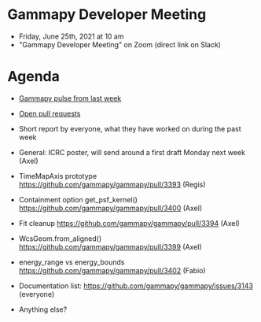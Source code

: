 # Gammapy Developer Meeting

* Friday, June 25th, 2021 at 10 am
* "Gammapy Developer Meeting" on Zoom (direct link on Slack)
# Agenda

* [Gammapy pulse from last week](https://github.com/gammapy/gammapy/pulse)
* [Open pull requests](https://github.com/gammapy/gammapy/pulls)
* Short report by everyone, what they have worked on during the past week 


* General: ICRC poster, will send around a first draft Monday next week (Axel)
* TimeMapAxis prototype https://github.com/gammapy/gammapy/pull/3393 (Regis)
* Containment option get_psf_kernel() https://github.com/gammapy/gammapy/pull/3400 (Axel)
* Fit cleanup https://github.com/gammapy/gammapy/pull/3394 (Axel)
* WcsGeom.from_aligned() https://github.com/gammapy/gammapy/pull/3399 (Axel)
* energy_range vs energy_bounds https://github.com/gammapy/gammapy/pull/3402 (Fabio)

* Documentation list: https://github.com/gammapy/gammapy/issues/3143 (everyone)
* Anything else?
